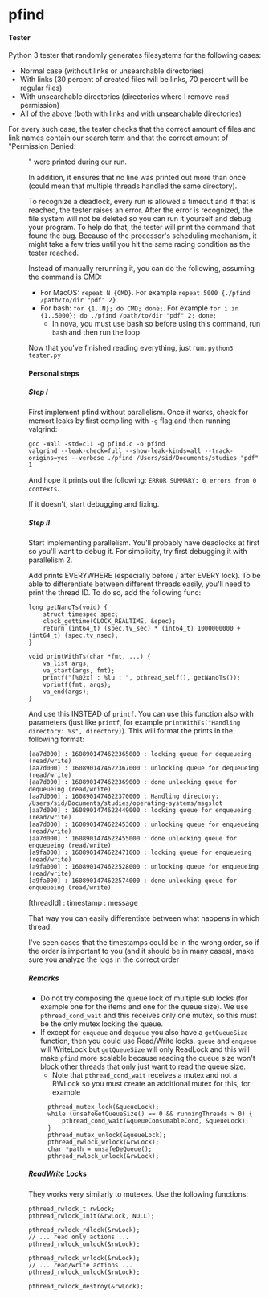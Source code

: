 # pfind

#### Tester
Python 3 tester that randomly generates filesystems for the following cases:
* Normal case (without links or unsearchable directories)
* With links (30 percent of created files will be links, 70 percent will be regular files)
* With unsearchable directories (directories where I remove `read` permission)
* All of the above (both with links and with unsearchable directories)

For every such case, the tester checks that the correct amount of files and link names contain
our search term and that the correct amount of "Permission Denied: <DIR>" were printed during our run.

In addition, it ensures that no line was printed out more than once (could mean that multiple threads
handled the same directory). 

To recognize a deadlock, every run is allowed a timeout and if that is reached, the tester raises an error.
After the error is recognized, the file system will not be deleted so you can run it yourself and debug your program.
To help do that, the tester will print the command that found the bug. Because of the processor's scheduling mechanism, 
it might take a few tries until you hit the same racing condition as the tester reached.

Instead of manually rerunning it, you can do the following, assuming the command is CMD:
* For MacOS: `repeat N {CMD}`. For example `repeat 5000 {./pfind /path/to/dir "pdf" 2}`
* For bash: `for {1..N}; do CMD; done;`. For example `for i in {1..5000}; do ./pfind /path/to/dir "pdf" 2; done;`
  * In nova, you must use bash so before using this command, run `bash` and then run the loop
  
Now that you've finished reading everything, just run: `python3 tester.py`
#### Personal steps

##### Step I
First implement pfind without parallelism. Once it works, check for memort leaks by first compiling 
with `-g` flag and then running valgrind:
```
gcc -Wall -std=c11 -g pfind.c -o pfind
valgrind --leak-check=full --show-leak-kinds=all --track-origins=yes --verbose ./pfind /Users/sid/Documents/studies "pdf" 1
```

And hope it prints out the following: `ERROR SUMMARY: 0 errors from 0 contexts`.

If it doesn't, start debugging and fixing.

##### Step II
Start implementing parallelism. You'll probably have deadlocks at first so you'll want to debug it. For simplicity, try first
debugging it with parallelism 2.

Add prints EVERYWHERE (especially before / after EVERY lock). To be able to differentiate between different threads easily, 
you'll need to print the thread ID. To do so, add the following func:
```
long getNanoTs(void) {
    struct timespec spec;
    clock_gettime(CLOCK_REALTIME, &spec);
    return (int64_t) (spec.tv_sec) * (int64_t) 1000000000 + (int64_t) (spec.tv_nsec);
}

void printWithTs(char *fmt, ...) {
    va_list args;
    va_start(args, fmt);
    printf("[%02x] : %lu : ", pthread_self(), getNanoTs());
    vprintf(fmt, args);
    va_end(args);
}
```
And use this INSTEAD of `printf`. You can use this function also with parameters (just like `printf`, 
for example `printWithTs("Handling directory: %s", directory)`). This will format the prints in the following format:
```
[aa7d000] : 1608901474622365000 : locking queue for dequeueing (read/write)
[aa7d000] : 1608901474622367000 : unlocking queue for dequeueing (read/write)
[aa7d000] : 1608901474622369000 : done unlocking queue for dequeueing (read/write)
[aa7d000] : 1608901474622370000 : Handling directory: /Users/sid/Documents/studies/operating-systems/msgslot
[aa7d000] : 1608901474622449000 : locking queue for enqueueing (read/write)
[aa7d000] : 1608901474622453000 : unlocking queue for enqueueing (read/write)
[aa7d000] : 1608901474622455000 : done unlocking queue for enqueueing (read/write)
[a9fa000] : 1608901474622471000 : locking queue for enqueueing (read/write)
[a9fa000] : 1608901474622528000 : unlocking queue for enqueueing (read/write)
[a9fa000] : 1608901474622574000 : done unlocking queue for enqueueing (read/write)
```
[threadId] : timestamp : message

That way you can easily differentiate between what happens in which thread.

I've seen cases that the timestamps could be in the wrong order, so if the order is important to you 
(and it should be in many cases), make sure you analyze the logs in the correct order

##### Remarks
* Do not try composing the queue lock of multiple sub locks (for example one for the items and one for the queue size).
We use `pthread_cond_wait` and this receives only one mutex, so this must be the only mutex locking the queue.
* If except for `enqueue` and `dequeue` you also have a `getQueueSize` function, then you could use
Read/Write locks. `queue` and `enqueue` will WriteLock but `getQueueSize` will only ReadLock
and this will make `pfind` more scalable because reading the queue size won't block other threads that only just want to
read the queue size.
  * Note that `pthread_cond_wait` receives a mutex and not a RWLock so you must create an additional mutex for this, 
  for example 
  ```
    pthread_mutex_lock(&queueLock);
    while (unsafeGetQueueSize() == 0 && runningThreads > 0) {
        pthread_cond_wait(&queueConsumableCond, &queueLock);
    }
    pthread_mutex_unlock(&queueLock);
    pthread_rwlock_wrlock(&rwLock);
    char *path = unsafeDeQueue();
    pthread_rwlock_unlock(&rwLock);
  ```

##### ReadWrite Locks
They works very similarly to mutexes. Use the following functions:
```
pthread_rwlock_t rwLock;
pthread_rwlock_init(&rwLock, NULL);

pthread_rwlock_rdlock(&rwLock);
// ... read only actions ...
pthread_rwlock_unlock(&rwLock);

pthread_rwlock_wrlock(&rwLock);
// ... read/write actions ...
pthread_rwlock_unlock(&rwLock);

pthread_rwlock_destroy(&rwLock);
```
